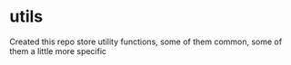 # utils
Created this repo store utility functions, some of them common, some of them a little more specific
